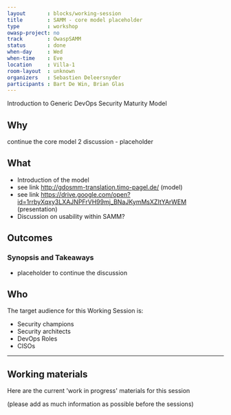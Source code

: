 ```yaml
---
layout       : blocks/working-session
title        : SAMM - core model placeholder
type         : workshop
owasp-project: no
track        : OwaspSAMM
status       : done
when-day     : Wed
when-time    : Eve
location     : Villa-1
room-layout  : unknown
organizers   : Sebastien Deleersnyder
participants : Bart De Win, Brian Glas 
---
```


Introduction to Generic DevOps Security Maturity Model

## Why

continue the core model 2 discussion - placeholder

## What

- Introduction of the model
- see link http://gdosmm-translation.timo-pagel.de/ (model)
- see link https://drive.google.com/open?id=1rrbyXqxy3LXAJNPFrVH99mj_BNaJKymMsXZItYArWEM (presentation)
- Discussion on usability within SAMM?

## Outcomes

### Synopsis and Takeaways
- placeholder to continue the discussion

## Who

The target audience for this Working Session is:

- Security champions
- Security architects
- DevOps Roles
- CISOs

--- 

## Working materials

Here are the current 'work in progress' materials for this session 

(please add as much information as possible before the sessions)


